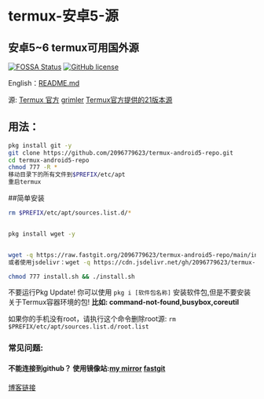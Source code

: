 # termux-安卓5-源
## 安卓5~6 termux可用国外源
[![FOSSA Status](https://app.fossa.com/api/projects/git%2Bgithub.com%2F2096779623%2Ftermux-android5-repo.svg?type=large)](https://app.fossa.com/projects/git%2Bgithub.com%2F2096779623%2Ftermux-android5-repo?ref=badge_large)
[![GitHub license](https://img.shields.io/badge/开源协议-MIT-brightgreen)](https://github.com/2096779623/termux-android5-repo/blob/main/LICENSE) 

English：[README.md](https://github.com/2096779623/termux-android5-repo/blob/master/README.md)



源: [Termux 官方](https://termux.com)   [grimler](https://grimler.se/termux/)       [Termux官方提供的21版本源](https://github.com/termux?q=21&type=&language=&sort=)


## 用法：
```bash
pkg install git -y
git clone https://github.com/2096779623/termux-android5-repo.git
cd termux-android5-repo
chmod 777 -R *
移动目录下的所有文件到$PREFIX/etc/apt
重启termux
```


##简单安装

```bash
rm $PREFIX/etc/apt/sources.list.d/*


pkg install wget -y


wget -q https://raw.fastgit.org/2096779623/termux-android5-repo/main/install.sh
或者使用jsdelivr：wget -q https://cdn.jsdelivr.net/gh/2096779623/termux-android5-repo@1.0/install.sh

chmod 777 install.sh && ./install.sh

```


不要运行Pkg Update!
你可以使用 `pkg i [软件包名称]` 安装软件包,但是不要安装关于Termux容器环境的包!
**比如: command-not-found,busybox,coreutil**


如果你的手机没有root，请执行这个命令删除root源:
`rm $PREFIX/etc/apt/sources.list.d/root.list`
### 常见问题:

#### 不能连接到github？ 使用镜像站:[my mirror](https://github.2096779623.workers.dev)  [fastgit](https://hub.fastgit.org)

[博客链接](https://blog.utermux.dev/ut/repoandroid5.html)


